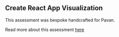 ## Create React App Visualization

This assessment was bespoke handcrafted for Pavan.

Read more about this assessment [here](https://react.eogresources.com)
